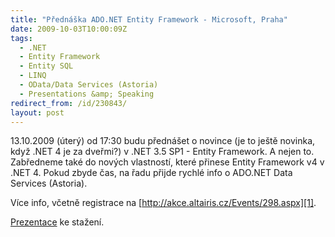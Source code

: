 ```yaml
---
title: "Přednáška ADO.NET Entity Framework - Microsoft, Praha"
date: 2009-10-03T10:00:09Z
tags:
  - .NET
  - Entity Framework
  - Entity SQL
  - LINQ
  - OData/Data Services (Astoria)
  - Presentations &amp; Speaking
redirect_from: /id/230843/
layout: post
---
```

13.10.2009 (úterý) od 17:30 budu přednášet o novince (je to ještě novinka, když .NET 4 je za dveřmi?) v .NET 3.5 SP1 - Entity Framework. A nejen to. Zabředneme také do nových vlastností, které přinese Entity Framework v4 v .NET 4. Pokud zbyde čas, na řadu přijde rychlé info o ADO.NET Data Services (Astoria).

Více info, včetně registrace na [http://akce.altairis.cz/Events/298.aspx][1].

[Prezentace][2] ke stažení.

[1]: http://akce.altairis.cz/Events/298.aspx
[2]: http://cid-bdb67deba4c656e5.skydrive.live.com/self.aspx/Veřejné/13102009%20-%20Entity%20Framework/ef.pdf